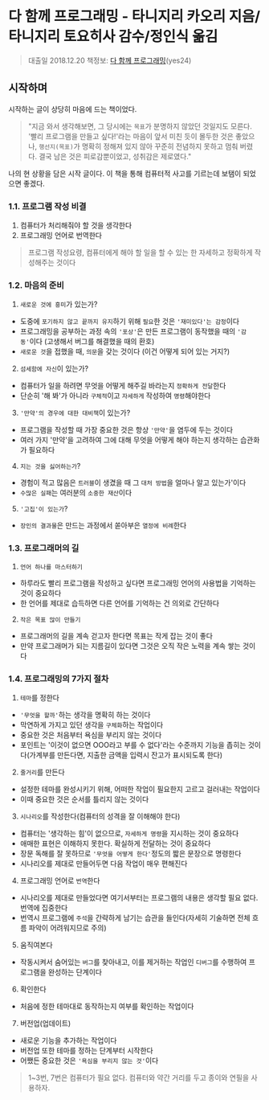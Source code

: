 # 다 함께 프로그래밍 - 타니지리 카오리 지음/타니지리 토요히사 감수/정인식 옮김

> 대출일 2018.12.20
> 책정보: [다 함께 프로그래밍](http://www.yes24.com/24/goods/27097257)(yes24)

## 시작하며

시작하는 글이 상당히 마음에 드는 책이었다.

>"지금 와서 생각해보면, 그 당시에는 `목표`가 분명하지 않았던 것일지도 모른다. '빨리 프로그램을 만들고 싶다!'라는 마음이 앞서 미친 듯이 몰두한 것은 좋았으나, `행선지(목표)`가 명확히 정해져 있지 않아 꾸준히 전념하지 못하고 멈춰 버렸다. 결국 남은 것은 피로감뿐이었고, 성취감은 제로였다."

나의 현 상황을 담은 시작 글이다. 
이 책을 통해 컴퓨터적 사고를 기르는데 보탬이 되었으면 좋겠다.

### 1.1. 프로그램 작성 비결

1. 컴퓨터가 처리해줘야 할 것을 생각한다
2. 프로그래밍 언어로 번역한다

>프로그램 작성요령, 컴퓨터에게 해야 할 일을 할 수 있는 한 자세하고 정확하게 작성해주는 것이다

### 1.2. 마음의 준비

1. `새로운 것에 흥미`가 있는가?
- 도중에 `포기하지 않고 끝까지 유지`하기 위해 `필요`한 것은 `'재미있다'는 감정`이다
- 프로그래밍을 공부하는 과정 속의 `'포상'`은 만든 프로그램이 동작했을 때의 `'감동'`이다 (고생해서 버그를 해결했을 때의 환호)
- `새로운 것`을 접했을 때, `의문`을 갖는 것이다 (이건 어떻게 되어 있는 거지?)

2. `섬세함에 자신`이 있는가?
- 컴퓨터가 일을 하려면 무엇을 어떻게 해주길 바라는지 `정확하게 전달`한다
- 단순히 '해 봐'가 아니라 `구체적`이고 `자세하게` 작성하여 `명령`해야한다

3. `'만약'의 경우에 대한 대비책`이 있는가?
- 프로그램을 작성할 때 가장 중요한 것은 항상 `'만약'`을 염두에 두는 것이다
- 여러 가지 '만약'을 고려하여 그에 대해 무엇을 어떻게 해야 하는지 생각하는 습관화가 필요하다

4. `지는 것을 싫어하는가`?
- 경험이 적고 많음은 `트러블`이 생겼을 때 그 `대처 방법`을 얼마나 알고 있는가'이다
- `수많은 실패`는 여러분의 `소중한 재산`이다

5. `'고집'이 있는가`?
- `장인의 결과물`은 만드는 과정에서 쏟아부은 `열정에 비례`한다

### 1.3. 프로그래머의 길

1. `언어 하나를 마스터하기`
- 하루라도 빨리 프로그램을 작성하고 싶다면 프로그래밍 언어의 사용법을 기억하는 것이 중요하다
- 한 언어를 제대로 습득하면 다른 언어를 기억하는 건 의외로 간단하다

2. `작은 목표 많이 만들기`
- 프로그래머의 길을 계속 걷고자 한다면 목표는 작게 잡는 것이 좋다
- 만약 프로그래머가 되는 지름길이 있다면 그것은 오직 작은 노력을 계속 쌓는 것이다

### 1.4. 프로그래밍의 7가지 절차

1. `테마`를 정한다
- `'무엇을 할까'`하는 생각을 명확히 하는 것이다
- 막연하게 가지고 있던 생각을 `구체화`하는 작업이다
- 중요한 것은 처음부터 욕심을 부리지 않는 것이다
- 포인트는 '이것이 없으면 OOO라고 부를 수 없다'라는 수준까지 기능을 좁히는 것이다(가계부를 만든다면, 지출한 금액을 입력시 잔고가 표시되도록 한다)

2. `줄거리`를 만든다
- 설정한 테마를 완성시키기 위해, 어떠한 작업이 필요한지 고르고 걸러내는 작업이다
- 이때 중요한 것은 순서를 틀리지 않는 것이다

3. `시나리오`를 작성한다(컴퓨터의 성격을 잘 이해해야 한다)
- 컴퓨터는 '생각하는 힘'이 없으므로, `자세하게 명령`을 지시하는 것이 중요하다
- 애매한 표현은 이해하지 못한다. 확실하게 전달하는 것이 중요하다
- 장문 독해를 잘 못하므로 `'무엇을 어떻게 한다'`정도의 짧은 문장으로 명령한다
- 시나리오를 제대로 만들어두면 다음 작업이 매우 편해진다

4. 프로그래밍 언어로 `번역`한다
- 시나리오를 제대로 만들었다면 여기서부터는 프로그램의 내용은 생각할 필요 없다. 번역에 집중한다
- 번역시 프로그램에 `주석`을 간략하게 남기는 습관을 들인다(자세히 기술하면 전체 흐름 파악이 어려워지므로 주의)

5. 움직여본다
- 작동시켜서 숨어있는 `버그`를 찾아내고, 이를 제거하는 작업인 `디버그`를 수행하여 프로그램을 완성하는 단계이다

6. 확인한다
- 처음에 정한 테마대로 동작하는지 여부를 확인하는 작업이다

7. 버전업(업데이트)
- 새로운 기능을 추가하는 작업이다
- 버전업 또한 테마를 정하는 단계부터 시작한다
- 어쨌든 중요한 것은 `'욕심을 부리지 않는 것'`이다

>1~3번, 7번은 컴퓨터가 필요 없다. 컴퓨터와 약간 거리를 두고 종이와 연필을 사용하자.

